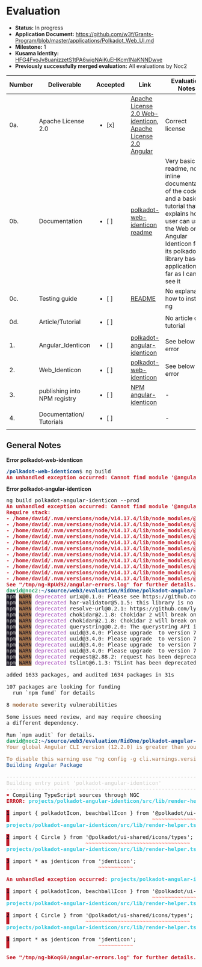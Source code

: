 # Evaluation

* **Status:** In progress 
* **Application Document:** https://github.com/w3f/Grants-Program/blob/master/applications/Polkadot_Web_UI.md
* **Milestone:** 1
* **Kusama Identity:** [HFG4FvoJv8uanizzetS1tPA6wigNAiKuEHKcm1NaKNNDwve](https://polkascan.io/pre/kusama/account/HFG4FvoJv8uanizzetS1tPA6wigNAiKuEHKcm1NaKNNDwve)
* **Previously successfully merged evaluation:** All evaluations by Noc2

| Number | Deliverable | Accepted | Link | Evaluation Notes |
| ------------- | ------------- | ------------- | ------------- |------------- |
| 0a. | Apache License 2.0 | <ul><li>[x] </li></ul>| [Apache License 2.0 Web-identicon](https://github.com/RidOne-technologies/polkadot-web-identicon/blob/main/license), [Apache License 2.0 Angular](https://github.com/RidOne-technologies/polkadot-angular-identicon/blob/main/licence)| Correct license | 
| 0b. | Documentation | <ul><li>[ ] </li></ul>|[polkadot-web-identicon readme](https://github.com/RidOne-technologies/polkadot-web-identicon/tree/main/dist/polkadot-web-identicon) | Very basic readme, no “ inline documentation of the code and a basic tutorial that explains how a user can use the Web or Angular Identicon for its polkadot.js library based application” as far as I can see it | 
| 0c. | Testing guide | <ul><li>[ ] </li></ul>|[README](https://github.com/RidOne-technologies/polkadot-web-identicon/blob/main/dist/polkadot-web-identicon/README.md#testing)| No explanation how to install ng  | 
| 0d. | Article/Tutorial |<ul><li>[ ] </li></ul>|[ ]()|  No article or tutorial | 
| 1. | Angular_Identicon | <ul><li>[ ] </li></ul>|[polkadot-angular-identicon](https://github.com/RidOne-technologies/polkadot-angular-identicon)| See below error | 
| 2. | Web_Identicon | <ul><li>[ ] </li></ul>|[polkadot-web-identicon](https://github.com/RidOne-technologies/polkadot-web-identicon)| See below error | 
| 3. | publishing into NPM registry | <ul><li>[ ] </li></ul>| [NPM angular-identicon](https://www.npmjs.com/package/polkadot-angular-identicon)| - | 
| 4. | Documentation/ Tutorials | <ul><li>[ ] </li></ul>|[ ]()| - | 

## General Notes

**Error polkadot-web-identicon**

<pre><font color="#12488B"><b>/polkadot-web-identicon</b></font>$ ng build
<font color="#C01C28"><b>An unhandled exception occurred: Cannot find module &apos;@angular-devkit/build-angular/package.json&apos;</b></font>
</pre>

**Error polkadot-angular-identicon**

<pre>ng build polkadot-angular-identicon --prod
<font color="#C01C28"><b>An unhandled exception occurred: Cannot find module &apos;@angular-devkit/build-angular/package.json&apos;</b></font>
<font color="#C01C28"><b>Require stack:</b></font>
<font color="#C01C28"><b>- /home/david/.nvm/versions/node/v14.17.4/lib/node_modules/@angular/cli/node_modules/@angular-devkit/architect/node/node-modules-architect-host.js</b></font>
<font color="#C01C28"><b>- /home/david/.nvm/versions/node/v14.17.4/lib/node_modules/@angular/cli/node_modules/@angular-devkit/architect/node/index.js</b></font>
<font color="#C01C28"><b>- /home/david/.nvm/versions/node/v14.17.4/lib/node_modules/@angular/cli/models/architect-command.js</b></font>
<font color="#C01C28"><b>- /home/david/.nvm/versions/node/v14.17.4/lib/node_modules/@angular/cli/commands/build-impl.js</b></font>
<font color="#C01C28"><b>- /home/david/.nvm/versions/node/v14.17.4/lib/node_modules/@angular/cli/node_modules/@angular-devkit/schematics/tools/export-ref.js</b></font>
<font color="#C01C28"><b>- /home/david/.nvm/versions/node/v14.17.4/lib/node_modules/@angular/cli/node_modules/@angular-devkit/schematics/tools/index.js</b></font>
<font color="#C01C28"><b>- /home/david/.nvm/versions/node/v14.17.4/lib/node_modules/@angular/cli/utilities/json-schema.js</b></font>
<font color="#C01C28"><b>- /home/david/.nvm/versions/node/v14.17.4/lib/node_modules/@angular/cli/models/command-runner.js</b></font>
<font color="#C01C28"><b>- /home/david/.nvm/versions/node/v14.17.4/lib/node_modules/@angular/cli/lib/cli/index.js</b></font>
<font color="#C01C28"><b>- /home/david/.nvm/versions/node/v14.17.4/lib/node_modules/@angular/cli/lib/init.js</b></font>
<font color="#C01C28"><b>- /home/david/.nvm/versions/node/v14.17.4/lib/node_modules/@angular/cli/bin/ng</b></font>
<font color="#C01C28"><b>See &quot;/tmp/ng-RpUd92/angular-errors.log&quot; for further details.</b></font>
<font color="#26A269"><b>david@noc2</b></font>:<font color="#12488B"><b>~/source/web3/evaluation/RidOne/polkadot-angular-identicon</b></font>$ npm install --save-dev @angular-devkit/build-angular
<span style="background-color:#171421"><font color="#D0CFCC">npm</font></span> <span style="background-color:#A2734C"><font color="#171421">WARN</font></span> <font color="#A347BA">deprecated</font> urix@0.1.0: Please see https://github.com/lydell/urix#deprecated
<span style="background-color:#171421"><font color="#D0CFCC">npm</font></span> <span style="background-color:#A2734C"><font color="#171421">WARN</font></span> <font color="#A347BA">deprecated</font> har-validator@5.1.5: this library is no longer supported
<span style="background-color:#171421"><font color="#D0CFCC">npm</font></span> <span style="background-color:#A2734C"><font color="#171421">WARN</font></span> <font color="#A347BA">deprecated</font> resolve-url@0.2.1: https://github.com/lydell/resolve-url#deprecated
<span style="background-color:#171421"><font color="#D0CFCC">npm</font></span> <span style="background-color:#A2734C"><font color="#171421">WARN</font></span> <font color="#A347BA">deprecated</font> chokidar@2.1.8: Chokidar 2 will break on node v14+. Upgrade to chokidar 3 with 15x less dependencies.
<span style="background-color:#171421"><font color="#D0CFCC">npm</font></span> <span style="background-color:#A2734C"><font color="#171421">WARN</font></span> <font color="#A347BA">deprecated</font> chokidar@2.1.8: Chokidar 2 will break on node v14+. Upgrade to chokidar 3 with 15x less dependencies.
<span style="background-color:#171421"><font color="#D0CFCC">npm</font></span> <span style="background-color:#A2734C"><font color="#171421">WARN</font></span> <font color="#A347BA">deprecated</font> querystring@0.2.0: The querystring API is considered Legacy. new code should use the URLSearchParams API instead.
<span style="background-color:#171421"><font color="#D0CFCC">npm</font></span> <span style="background-color:#A2734C"><font color="#171421">WARN</font></span> <font color="#A347BA">deprecated</font> uuid@3.4.0: Please upgrade  to version 7 or higher.  Older versions may use Math.random() in certain circumstances, which is known to be problematic.  See https://v8.dev/blog/math-random for details.
<span style="background-color:#171421"><font color="#D0CFCC">npm</font></span> <span style="background-color:#A2734C"><font color="#171421">WARN</font></span> <font color="#A347BA">deprecated</font> uuid@3.4.0: Please upgrade  to version 7 or higher.  Older versions may use Math.random() in certain circumstances, which is known to be problematic.  See https://v8.dev/blog/math-random for details.
<span style="background-color:#171421"><font color="#D0CFCC">npm</font></span> <span style="background-color:#A2734C"><font color="#171421">WARN</font></span> <font color="#A347BA">deprecated</font> uuid@3.4.0: Please upgrade  to version 7 or higher.  Older versions may use Math.random() in certain circumstances, which is known to be problematic.  See https://v8.dev/blog/math-random for details.
<span style="background-color:#171421"><font color="#D0CFCC">npm</font></span> <span style="background-color:#A2734C"><font color="#171421">WARN</font></span> <font color="#A347BA">deprecated</font> uuid@3.4.0: Please upgrade  to version 7 or higher.  Older versions may use Math.random() in certain circumstances, which is known to be problematic.  See https://v8.dev/blog/math-random for details.
<span style="background-color:#171421"><font color="#D0CFCC">npm</font></span> <span style="background-color:#A2734C"><font color="#171421">WARN</font></span> <font color="#A347BA">deprecated</font> request@2.88.2: request has been deprecated, see https://github.com/request/request/issues/3142
<span style="background-color:#171421"><font color="#D0CFCC">npm</font></span> <span style="background-color:#A2734C"><font color="#171421">WARN</font></span> <font color="#A347BA">deprecated</font> tslint@6.1.3: TSLint has been deprecated in favor of ESLint. Please see https://github.com/palantir/tslint/issues/4534 for more information.

added 1633 packages, and audited 1634 packages in 31s

107 packages are looking for funding
  run `npm fund` for details

8 <font color="#A2734C"><b>moderate</b></font> severity vulnerabilities

Some issues need review, and may require choosing
a different dependency.

Run `npm audit` for details.
<font color="#26A269"><b>david@noc2</b></font>:<font color="#12488B"><b>~/source/web3/evaluation/RidOne/polkadot-angular-identicon</b></font>$ ng build polkadot-angular-identicon --prod
<font color="#A2734C">Your global Angular CLI version (12.2.0) is greater than your local version (11.2.14). The local Angular CLI version is used.</font>

<font color="#A2734C">To disable this warning use &quot;ng config -g cli.warnings.versionMismatch false&quot;.</font>
<font color="#12488B">Building Angular Package</font>

<font color="#D0CFCC">------------------------------------------------------------------------------</font>
<font color="#D0CFCC">Building entry point &apos;polkadot-angular-identicon&apos;</font>
<font color="#D0CFCC">------------------------------------------------------------------------------</font>
<font color="#C01C28">✖</font> Compiling TypeScript sources through NGC
<font color="#C01C28"><b>ERROR: </b></font><font color="#33C7DE"><b>projects/polkadot-angular-identicon/src/lib/render-helper.ts</b></font>:<font color="#E9AD0C">1</font>:<font color="#E9AD0C">45</font> - <font color="#F66151">error</font><font color="#5E5C64"> TS2307: </font>Cannot find module &apos;@polkadot/ui-shared/icons&apos; or its corresponding type declarations.

<span style="background-color:#C01C28"><font color="#300A24"><b>1</b></font></span> import { polkadotIcon, beachballIcon } from &apos;@polkadot/ui-shared/icons&apos;;
<span style="background-color:#C01C28"><font color="#300A24"><b> </b></font></span> <font color="#F66151">                                            ~~~~~~~~~~~~~~~~~~~~~~~~~~~</font>
<font color="#33C7DE"><b>projects/polkadot-angular-identicon/src/lib/render-helper.ts</b></font>:<font color="#E9AD0C">2</font>:<font color="#E9AD0C">24</font> - <font color="#F66151">error</font><font color="#5E5C64"> TS2307: </font>Cannot find module &apos;@polkadot/ui-shared/icons/types&apos; or its corresponding type declarations.

<span style="background-color:#C01C28"><font color="#300A24"><b>2</b></font></span> import { Circle } from &apos;@polkadot/ui-shared/icons/types&apos;;
<span style="background-color:#C01C28"><font color="#300A24"><b> </b></font></span> <font color="#F66151">                       ~~~~~~~~~~~~~~~~~~~~~~~~~~~~~~~~~</font>
<font color="#33C7DE"><b>projects/polkadot-angular-identicon/src/lib/render-helper.ts</b></font>:<font color="#E9AD0C">3</font>:<font color="#E9AD0C">28</font> - <font color="#F66151">error</font><font color="#5E5C64"> TS2307: </font>Cannot find module &apos;jdenticon&apos; or its corresponding type declarations.

<span style="background-color:#C01C28"><font color="#300A24"><b>3</b></font></span> import * as jdenticon from &apos;jdenticon&apos;;
<span style="background-color:#C01C28"><font color="#300A24"><b> </b></font></span> <font color="#F66151">                           ~~~~~~~~~~~</font>

<font color="#C01C28"><b>An unhandled exception occurred: </b></font><font color="#33C7DE"><b>projects/polkadot-angular-identicon/src/lib/render-helper.ts</b></font>:<font color="#E9AD0C">1</font>:<font color="#E9AD0C">45</font> - <font color="#F66151">error</font><font color="#5E5C64"> TS2307: </font>Cannot find module &apos;@polkadot/ui-shared/icons&apos; or its corresponding type declarations.

<span style="background-color:#C01C28"><font color="#300A24"><b>1</b></font></span> import { polkadotIcon, beachballIcon } from &apos;@polkadot/ui-shared/icons&apos;;
<span style="background-color:#C01C28"><font color="#300A24"><b> </b></font></span> <font color="#F66151">                                            ~~~~~~~~~~~~~~~~~~~~~~~~~~~</font>
<font color="#33C7DE"><b>projects/polkadot-angular-identicon/src/lib/render-helper.ts</b></font>:<font color="#E9AD0C">2</font>:<font color="#E9AD0C">24</font> - <font color="#F66151">error</font><font color="#5E5C64"> TS2307: </font>Cannot find module &apos;@polkadot/ui-shared/icons/types&apos; or its corresponding type declarations.

<span style="background-color:#C01C28"><font color="#300A24"><b>2</b></font></span> import { Circle } from &apos;@polkadot/ui-shared/icons/types&apos;;
<span style="background-color:#C01C28"><font color="#300A24"><b> </b></font></span> <font color="#F66151">                       ~~~~~~~~~~~~~~~~~~~~~~~~~~~~~~~~~</font>
<font color="#33C7DE"><b>projects/polkadot-angular-identicon/src/lib/render-helper.ts</b></font>:<font color="#E9AD0C">3</font>:<font color="#E9AD0C">28</font> - <font color="#F66151">error</font><font color="#5E5C64"> TS2307: </font>Cannot find module &apos;jdenticon&apos; or its corresponding type declarations.

<span style="background-color:#C01C28"><font color="#300A24"><b>3</b></font></span> import * as jdenticon from &apos;jdenticon&apos;;
<span style="background-color:#C01C28"><font color="#300A24"><b> </b></font></span> <font color="#F66151">                           ~~~~~~~~~~~</font>

<font color="#C01C28"><b>See &quot;/tmp/ng-bKoqG0/angular-errors.log&quot; for further details.</b></font>
</pre>